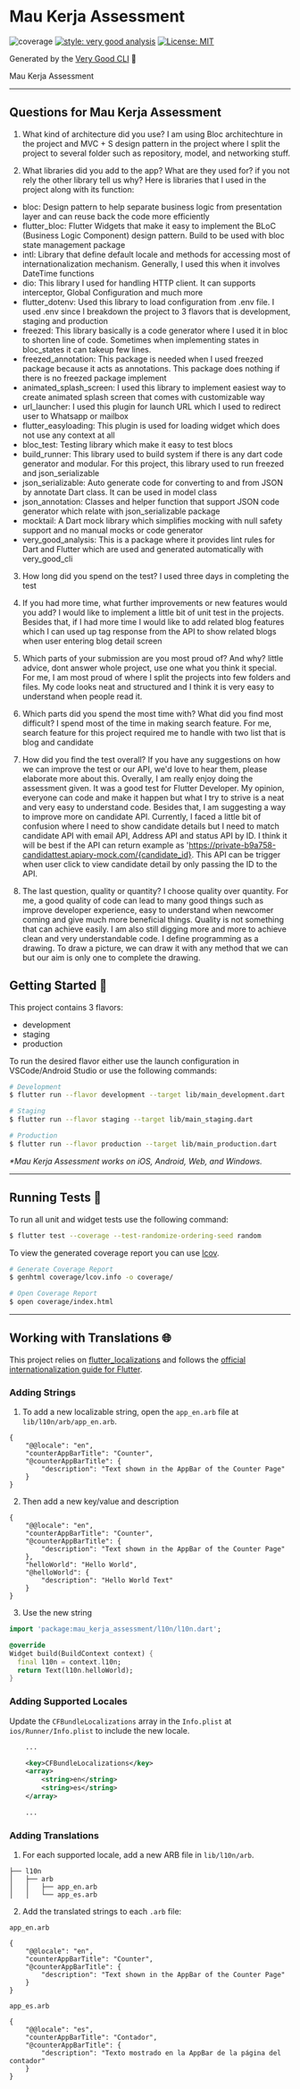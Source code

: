 # Mau Kerja Assessment

![coverage][coverage_badge]
[![style: very good analysis][very_good_analysis_badge]][very_good_analysis_link]
[![License: MIT][license_badge]][license_link]

Generated by the [Very Good CLI][very_good_cli_link] 🤖

Mau Kerja Assessment

---

## Questions for Mau Kerja Assessment

1. What kind of architecture did you use?
I am using Bloc architechture in the project and MVC + S design pattern in the project where I split the project to several folder such as repository, model, and networking stuff.

2. What libraries did you add to the app? What are they used for? if you not rely the other library tell us why?
Here is libraries that I used in the project along with its function:
- bloc: Design pattern to help separate business logic from presentation layer and can reuse back the code more efficiently
- flutter_bloc: Flutter Widgets that make it easy to implement the BLoC (Business Logic Component) design pattern. Build to be used with bloc state management package
- intl: Library that define default locale and methods for accessing most of internationalization mechanism. Generally, I used this when it involves DateTime functions
- dio: This library I used for handling HTTP client. It can supports interceptor, Global Configuration and much more
- flutter_dotenv: Used this library to load configuration from .env file. I used .env since I breakdown the project to 3 flavors that is development, staging and production
- freezed: This library basically is a code generator where I used it in bloc to shorten line of code. Sometimes when implementing states in bloc_states it can takeup few lines.
- freezed_annotation: This package is needed when I used freezed package because it acts as annotations. This package does nothing if there is no freezed package implement
- animated_splash_screen: I used this library to implement easiest way to create animated splash screen that comes with customizable way
- url_launcher: I used this plugin for launch URL which I used to redirect user to Whatsapp or mailbox
- flutter_easyloading: This plugin is used for loading widget which does not use any context at all
- bloc_test: Testing library which make it easy to test blocs
- build_runner: This library used to build system if there is any dart code generator and modular. For this project, this library used to run freezed and json_serializable
- json_serializable: Auto generate code for converting to and from JSON by annotate Dart class. It can be used in model class
- json_annotation: Classes and helper function that support JSON code generator which relate with json_serializable package
- mocktail: A Dart mock library which simplifies mocking with null safety support and no manual mocks or code generator
- very_good_analysis: This is a package where it provides lint rules for Dart and Flutter which are used and generated automatically with very_good_cli

3. How long did you spend on the test?
I used three days in completing the test

4. If you had more time, what further improvements or new features would you add?
I would like to implement a little bit of unit test in the projects. Besides that, if I had more time I would like to add related blog features which I can used up tag response from the API to show related blogs when user entering blog detail screen

5. Which parts of your submission are you most proud of? And why? little advice, dont answer whole project, use one what you think it special.
For me, I am most proud of where I split the projects into few folders and files. My code looks neat and structured and I think it is very easy to understand when people read it.

6. Which parts did you spend the most time with? What did you find most difficult?
I spend most of the time in making search feature. For me, search feature for this project required me to handle with two list that is blog and candidate

7. How did you find the test overall? If you have any suggestions on how we can improve the test or our API, we'd love to hear them, please elaborate more about this.
Overally, I am really enjoy doing the assessment given. It was a good test for Flutter Developer. My opinion, everyone can code and make it happen but what I try to strive is a neat and very easy to understand code. Besides that, I am suggesting a way to improve more on candidate API. Currently, I faced a little bit of confusion where I need to show candidate details but I need to match candidate API with email API, Address API and status API by ID. I think it will be best if the API can return example as 'https://private-b9a758-candidattest.apiary-mock.com/{candidate_id}. This API can be trigger when user click to view candidate detail by only passing the ID to the API.

8. The last question, quality or quantity?
I choose quality over quantity. For me, a good quality of code can lead to many good things such as improve developer experience, easy to understand when newcomer coming and give much more beneficial things. Quality is not something that can achieve easily. I am also still digging more and more to achieve clean and very understandable code. I define programming as a drawing. To draw a picture, we can draw it with any method that we can but our aim is only one to complete the drawing. 




## Getting Started 🚀

This project contains 3 flavors:

- development
- staging
- production

To run the desired flavor either use the launch configuration in VSCode/Android Studio or use the following commands:

```sh
# Development
$ flutter run --flavor development --target lib/main_development.dart

# Staging
$ flutter run --flavor staging --target lib/main_staging.dart

# Production
$ flutter run --flavor production --target lib/main_production.dart
```

_\*Mau Kerja Assessment works on iOS, Android, Web, and Windows._

---

## Running Tests 🧪

To run all unit and widget tests use the following command:

```sh
$ flutter test --coverage --test-randomize-ordering-seed random
```

To view the generated coverage report you can use [lcov](https://github.com/linux-test-project/lcov).

```sh
# Generate Coverage Report
$ genhtml coverage/lcov.info -o coverage/

# Open Coverage Report
$ open coverage/index.html
```

---

## Working with Translations 🌐

This project relies on [flutter_localizations][flutter_localizations_link] and follows the [official internationalization guide for Flutter][internationalization_link].

### Adding Strings

1. To add a new localizable string, open the `app_en.arb` file at `lib/l10n/arb/app_en.arb`.

```arb
{
    "@@locale": "en",
    "counterAppBarTitle": "Counter",
    "@counterAppBarTitle": {
        "description": "Text shown in the AppBar of the Counter Page"
    }
}
```

2. Then add a new key/value and description

```arb
{
    "@@locale": "en",
    "counterAppBarTitle": "Counter",
    "@counterAppBarTitle": {
        "description": "Text shown in the AppBar of the Counter Page"
    },
    "helloWorld": "Hello World",
    "@helloWorld": {
        "description": "Hello World Text"
    }
}
```

3. Use the new string

```dart
import 'package:mau_kerja_assessment/l10n/l10n.dart';

@override
Widget build(BuildContext context) {
  final l10n = context.l10n;
  return Text(l10n.helloWorld);
}
```

### Adding Supported Locales

Update the `CFBundleLocalizations` array in the `Info.plist` at `ios/Runner/Info.plist` to include the new locale.

```xml
    ...

    <key>CFBundleLocalizations</key>
	<array>
		<string>en</string>
		<string>es</string>
	</array>

    ...
```

### Adding Translations

1. For each supported locale, add a new ARB file in `lib/l10n/arb`.

```
├── l10n
│   ├── arb
│   │   ├── app_en.arb
│   │   └── app_es.arb
```

2. Add the translated strings to each `.arb` file:

`app_en.arb`

```arb
{
    "@@locale": "en",
    "counterAppBarTitle": "Counter",
    "@counterAppBarTitle": {
        "description": "Text shown in the AppBar of the Counter Page"
    }
}
```

`app_es.arb`

```arb
{
    "@@locale": "es",
    "counterAppBarTitle": "Contador",
    "@counterAppBarTitle": {
        "description": "Texto mostrado en la AppBar de la página del contador"
    }
}
```

[coverage_badge]: coverage_badge.svg
[flutter_localizations_link]: https://api.flutter.dev/flutter/flutter_localizations/flutter_localizations-library.html
[internationalization_link]: https://flutter.dev/docs/development/accessibility-and-localization/internationalization
[license_badge]: https://img.shields.io/badge/license-MIT-blue.svg
[license_link]: https://opensource.org/licenses/MIT
[very_good_analysis_badge]: https://img.shields.io/badge/style-very_good_analysis-B22C89.svg
[very_good_analysis_link]: https://pub.dev/packages/very_good_analysis
[very_good_cli_link]: https://github.com/VeryGoodOpenSource/very_good_cli
